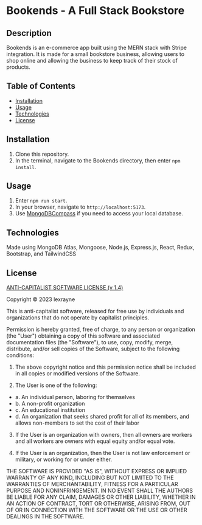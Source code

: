 # Bookends - A Full Stack Bookstore

## Description

Bookends is an e-commerce app built using the MERN stack with Stripe integration. It is made for a small bookstore business, allowing users to shop online and allowing the business to keep track of their stock of products.

## Table of Contents
- [Installation](#installation)
- [Usage](#usage)
- [Technologies](#technologies)
- [License](#license)

## Installation

1. Clone this repository.
2. In the terminal, navigate to the Bookends directory, then enter `npm install`.

## Usage

1. Enter `npm run start`.
2. In your browser, navigate to `http://localhost:5173`.
3. Use [MongoDBCompass](https://www.mongodb.com/products/compass) if you need to access your local database.

## Technologies

Made using MongoDB Atlas, Mongoose, Node.js, Express.js, React, Redux, Bootstrap, and TailwindCSS

## License

[ANTI-CAPITALIST SOFTWARE LICENSE (v 1.4)](https://anticapitalist.software/)

Copyright © 2023 lexrayne

This is anti-capitalist software, released for free use by individuals and organizations that do not operate by capitalist principles.

Permission is hereby granted, free of charge, to any person or organization (the "User") obtaining a copy of this software and associated documentation files (the "Software"), to use, copy, modify, merge, distribute, and/or sell copies of the Software, subject to the following conditions:

1. The above copyright notice and this permission notice shall be included in all copies or modified versions of the Software.

2. The User is one of the following:
- a. An individual person, laboring for themselves
- b. A non-profit organization
- c. An educational institution
- d. An organization that seeks shared profit for all of its members, and allows non-members to set the cost of their labor

3. If the User is an organization with owners, then all owners are workers and all workers are owners with equal equity and/or equal vote.

4. If the User is an organization, then the User is not law enforcement or military, or working for or under either.

THE SOFTWARE IS PROVIDED "AS IS", WITHOUT EXPRESS OR IMPLIED WARRANTY OF ANY KIND, INCLUDING BUT NOT LIMITED TO THE WARRANTIES OF MERCHANTABILITY, FITNESS FOR A PARTICULAR PURPOSE AND NONINFRINGEMENT. IN NO EVENT SHALL THE AUTHORS BE LIABLE FOR ANY CLAIM, DAMAGES OR OTHER LIABILITY, WHETHER IN AN ACTION OF CONTRACT, TORT OR OTHERWISE, ARISING FROM, OUT OF OR IN CONNECTION WITH THE SOFTWARE OR THE USE OR OTHER DEALINGS IN THE SOFTWARE.
